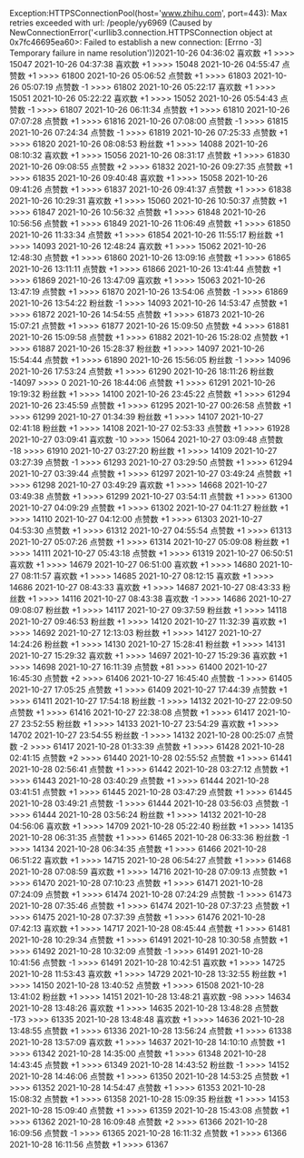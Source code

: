 Exception:HTTPSConnectionPool(host='www.zhihu.com', port=443): Max retries exceeded with url: /people/yy6969 (Caused by NewConnectionError('<urllib3.connection.HTTPSConnection object at 0x7fc46695ea60>: Failed to establish a new connection: [Errno -3] Temporary failure in name resolution'))2021-10-26  04:36:02   喜欢数 +1 >>>> 15047
2021-10-26  04:37:38   喜欢数 +1 >>>> 15048
2021-10-26  04:55:47   点赞数 +1 >>>> 61800
2021-10-26  05:06:52   点赞数 +1 >>>> 61803
2021-10-26  05:07:19   点赞数 -1 >>>> 61802
2021-10-26  05:22:17   喜欢数 +1 >>>> 15051
2021-10-26  05:22:22   喜欢数 +1 >>>> 15052
2021-10-26  05:54:43   点赞数 -1 >>>> 61807
2021-10-26  06:11:34   点赞数 +1 >>>> 61810
2021-10-26  07:07:28   点赞数 +1 >>>> 61816
2021-10-26  07:08:00   点赞数 -1 >>>> 61815
2021-10-26  07:24:34   点赞数 -1 >>>> 61819
2021-10-26  07:25:33   点赞数 +1 >>>> 61820
2021-10-26  08:08:53   粉丝数 +1 >>>> 14088
2021-10-26  08:10:32   喜欢数 +1 >>>> 15056
2021-10-26  08:31:17   点赞数 +1 >>>> 61830
2021-10-26  09:08:55   点赞数 +2 >>>> 61832
2021-10-26  09:27:35   点赞数 +1 >>>> 61835
2021-10-26  09:40:48   喜欢数 +1 >>>> 15058
2021-10-26  09:41:26   点赞数 +1 >>>> 61837
2021-10-26  09:41:37   点赞数 +1 >>>> 61838
2021-10-26  10:29:31   喜欢数 +1 >>>> 15060
2021-10-26  10:50:37   点赞数 +1 >>>> 61847
2021-10-26  10:56:32   点赞数 +1 >>>> 61848
2021-10-26  10:56:56   点赞数 +1 >>>> 61849
2021-10-26  11:06:49   点赞数 +1 >>>> 61850
2021-10-26  11:33:34   点赞数 +1 >>>> 61854
2021-10-26  11:55:17   粉丝数 +1 >>>> 14093
2021-10-26  12:48:24   喜欢数 +1 >>>> 15062
2021-10-26  12:48:30   点赞数 +1 >>>> 61860
2021-10-26  13:09:16   点赞数 +1 >>>> 61865
2021-10-26  13:11:11   点赞数 +1 >>>> 61866
2021-10-26  13:41:44   点赞数 +1 >>>> 61869
2021-10-26  13:47:09   喜欢数 +1 >>>> 15063
2021-10-26  13:47:19   点赞数 +1 >>>> 61870
2021-10-26  13:54:06   点赞数 -1 >>>> 61869
2021-10-26  13:54:22   粉丝数 -1 >>>> 14093
2021-10-26  14:53:47   点赞数 +1 >>>> 61872
2021-10-26  14:54:55   点赞数 +1 >>>> 61873
2021-10-26  15:07:21   点赞数 +1 >>>> 61877
2021-10-26  15:09:50   点赞数 +4 >>>> 61881
2021-10-26  15:09:58   点赞数 +1 >>>> 61882
2021-10-26  15:28:02   点赞数 +1 >>>> 61887
2021-10-26  15:28:37   粉丝数 +1 >>>> 14097
2021-10-26  15:54:44   点赞数 +1 >>>> 61890
2021-10-26  15:56:05   粉丝数 -1 >>>> 14096
2021-10-26  17:53:24   点赞数 +1 >>>> 61290
2021-10-26  18:11:26   粉丝数 -14097 >>>> 0
2021-10-26  18:44:06   点赞数 +1 >>>> 61291
2021-10-26  19:19:32   粉丝数 +1 >>>> 14100
2021-10-26  23:45:22   点赞数 +1 >>>> 61294
2021-10-26  23:45:59   点赞数 +1 >>>> 61295
2021-10-27  00:26:58   点赞数 +1 >>>> 61299
2021-10-27  01:34:39   粉丝数 +1 >>>> 14107
2021-10-27  02:41:18   粉丝数 +1 >>>> 14108
2021-10-27  02:53:33   点赞数 +1 >>>> 61928
2021-10-27  03:09:41   喜欢数 -10 >>>> 15064
2021-10-27  03:09:48   点赞数 -18 >>>> 61910
2021-10-27  03:27:20   粉丝数 +1 >>>> 14109
2021-10-27  03:27:39   点赞数 -1 >>>> 61293
2021-10-27  03:29:50   点赞数 +1 >>>> 61294
2021-10-27  03:39:44   点赞数 +1 >>>> 61297
2021-10-27  03:49:24   点赞数 +1 >>>> 61298
2021-10-27  03:49:29   喜欢数 +1 >>>> 14668
2021-10-27  03:49:38   点赞数 +1 >>>> 61299
2021-10-27  03:54:11   点赞数 +1 >>>> 61300
2021-10-27  04:09:29   点赞数 +1 >>>> 61302
2021-10-27  04:11:27   粉丝数 +1 >>>> 14110
2021-10-27  04:12:00   点赞数 +1 >>>> 61303
2021-10-27  04:53:30   点赞数 +1 >>>> 61312
2021-10-27  04:55:54   点赞数 +1 >>>> 61313
2021-10-27  05:07:26   点赞数 +1 >>>> 61314
2021-10-27  05:09:08   粉丝数 +1 >>>> 14111
2021-10-27  05:43:18   点赞数 +1 >>>> 61319
2021-10-27  06:50:51   喜欢数 +1 >>>> 14679
2021-10-27  06:51:00   喜欢数 +1 >>>> 14680
2021-10-27  08:11:57   喜欢数 +1 >>>> 14685
2021-10-27  08:12:15   喜欢数 +1 >>>> 14686
2021-10-27  08:43:33   喜欢数 +1 >>>> 14687
2021-10-27  08:43:33   粉丝数 +1 >>>> 14116
2021-10-27  08:43:38   喜欢数 -1 >>>> 14686
2021-10-27  09:08:07   粉丝数 +1 >>>> 14117
2021-10-27  09:37:59   粉丝数 +1 >>>> 14118
2021-10-27  09:46:53   粉丝数 +1 >>>> 14120
2021-10-27  11:32:39   喜欢数 +1 >>>> 14692
2021-10-27  12:13:03   粉丝数 +1 >>>> 14127
2021-10-27  14:24:26   粉丝数 +1 >>>> 14130
2021-10-27  15:28:41   粉丝数 +1 >>>> 14131
2021-10-27  15:29:32   喜欢数 +1 >>>> 14697
2021-10-27  15:29:36   喜欢数 +1 >>>> 14698
2021-10-27  16:11:39   点赞数 +81 >>>> 61400
2021-10-27  16:45:30   点赞数 +2 >>>> 61406
2021-10-27  16:45:40   点赞数 -1 >>>> 61405
2021-10-27  17:05:25   点赞数 +1 >>>> 61409
2021-10-27  17:44:39   点赞数 +1 >>>> 61411
2021-10-27  17:54:18   粉丝数 -1 >>>> 14132
2021-10-27  22:09:50   点赞数 +1 >>>> 61416
2021-10-27  22:38:08   点赞数 +1 >>>> 61417
2021-10-27  23:52:55   粉丝数 +1 >>>> 14133
2021-10-27  23:54:29   喜欢数 +1 >>>> 14702
2021-10-27  23:54:55   粉丝数 -1 >>>> 14132
2021-10-28  00:25:07   点赞数 -2 >>>> 61417
2021-10-28  01:33:39   点赞数 +1 >>>> 61428
2021-10-28  02:41:15   点赞数 +2 >>>> 61440
2021-10-28  02:55:52   点赞数 +1 >>>> 61441
2021-10-28  02:56:41   点赞数 +1 >>>> 61442
2021-10-28  03:27:12   点赞数 +1 >>>> 61443
2021-10-28  03:40:29   点赞数 +1 >>>> 61444
2021-10-28  03:41:51   点赞数 +1 >>>> 61445
2021-10-28  03:47:29   点赞数 +1 >>>> 61445
2021-10-28  03:49:21   点赞数 -1 >>>> 61444
2021-10-28  03:56:03   点赞数 -1 >>>> 61444
2021-10-28  03:56:24   粉丝数 +1 >>>> 14132
2021-10-28  04:56:06   喜欢数 +1 >>>> 14709
2021-10-28  05:22:40   粉丝数 +1 >>>> 14135
2021-10-28  06:31:35   点赞数 +1 >>>> 61465
2021-10-28  06:33:36   粉丝数 -1 >>>> 14134
2021-10-28  06:34:35   点赞数 +1 >>>> 61466
2021-10-28  06:51:22   喜欢数 +1 >>>> 14715
2021-10-28  06:54:27   点赞数 +1 >>>> 61468
2021-10-28  07:08:59   喜欢数 +1 >>>> 14716
2021-10-28  07:09:13   点赞数 +1 >>>> 61470
2021-10-28  07:10:23   点赞数 +1 >>>> 61471
2021-10-28  07:24:09   点赞数 +1 >>>> 61474
2021-10-28  07:24:29   点赞数 -1 >>>> 61473
2021-10-28  07:35:46   点赞数 +1 >>>> 61474
2021-10-28  07:37:23   点赞数 +1 >>>> 61475
2021-10-28  07:37:39   点赞数 +1 >>>> 61476
2021-10-28  07:42:13   喜欢数 +1 >>>> 14717
2021-10-28  08:45:44   点赞数 +1 >>>> 61481
2021-10-28  10:29:34   点赞数 +1 >>>> 61491
2021-10-28  10:30:58   点赞数 +1 >>>> 61492
2021-10-28  10:32:09   点赞数 -1 >>>> 61491
2021-10-28  10:41:56   点赞数 -1 >>>> 61491
2021-10-28  10:42:51   喜欢数 +1 >>>> 14725
2021-10-28  11:53:43   喜欢数 +1 >>>> 14729
2021-10-28  13:32:55   粉丝数 +1 >>>> 14150
2021-10-28  13:40:52   点赞数 +1 >>>> 61508
2021-10-28  13:41:02   粉丝数 +1 >>>> 14151
2021-10-28  13:48:21   喜欢数 -98 >>>> 14634
2021-10-28  13:48:26   喜欢数 +1 >>>> 14635
2021-10-28  13:48:28   点赞数 -173 >>>> 61335
2021-10-28  13:48:48   喜欢数 +1 >>>> 14636
2021-10-28  13:48:55   点赞数 +1 >>>> 61336
2021-10-28  13:56:24   点赞数 +1 >>>> 61338
2021-10-28  13:57:09   喜欢数 +1 >>>> 14637
2021-10-28  14:10:10   点赞数 +1 >>>> 61342
2021-10-28  14:35:00   点赞数 +1 >>>> 61348
2021-10-28  14:43:45   点赞数 +1 >>>> 61349
2021-10-28  14:43:52   粉丝数 -1 >>>> 14152
2021-10-28  14:46:06   点赞数 +1 >>>> 61350
2021-10-28  14:53:25   点赞数 +1 >>>> 61352
2021-10-28  14:54:47   点赞数 +1 >>>> 61353
2021-10-28  15:08:32   点赞数 +1 >>>> 61358
2021-10-28  15:09:35   粉丝数 +1 >>>> 14153
2021-10-28  15:09:40   点赞数 +1 >>>> 61359
2021-10-28  15:43:08   点赞数 +1 >>>> 61362
2021-10-28  16:09:48   点赞数 +2 >>>> 61366
2021-10-28  16:09:56   点赞数 -1 >>>> 61365
2021-10-28  16:11:32   点赞数 +1 >>>> 61366
2021-10-28  16:11:56   点赞数 +1 >>>> 61367
